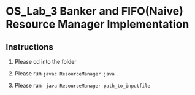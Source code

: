# OS_Lab_3 Banker and FIFO(Naive) Resource Manager Implementation  

## Instructions

1) Please cd into the folder

2) Please run ```javac ResourceManager.java``` .

3) Please run ``` java ResourceManager path_to_inputfile```
